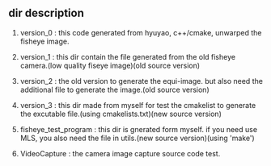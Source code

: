 ## dir description

1. version_0 : this code generated from hyuyao, c++/cmake, unwarped the fisheye image.

2. version_1 : this dir contain the file generated from the old fisheye camera.(low quality fiseye image)(old source version)

3. version_2 : the old version to generate the equi-image. but also need the additional file to generate the image.(old source version)

4. version_3 : this dir made from myself for test the cmakelist to generate the excutable file.(using cmakelists.txt)(new source version)

5. fisheye_test_program : this dir is gnerated form myself. if you need use MLS, you also need the file in utils.(new source version)(using 'make')

6. VideoCapture : the camera image capture source code test.
